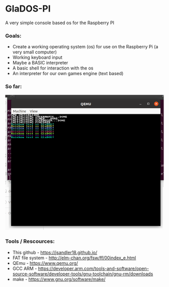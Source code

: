 # GlaDOS-PI
A very simple console based os for the Raspberry PI

### Goals:
* Create a working operating system (os) for use on the Raspberry Pi (a very small computer)
* Working keyboard input
* Maybe a BASIC interpreter
* A basic shell for interaction with the os
* An interpreter for our own games engine (text based)

### So far:
![17_05_2020](https://github.com/mandirex/GlaDOS-Pi/blob/master/screenshots/17_05_2020.PNG "Testing Screen")




### Tools / Rescources: 
* This github - https://jsandler18.github.io/
* FAT file system - http://elm-chan.org/fsw/ff/00index_e.html
* QEmu - https://www.qemu.org/
* GCC ARM - https://developer.arm.com/tools-and-software/open-source-software/developer-tools/gnu-toolchain/gnu-rm/downloads
* make - https://www.gnu.org/software/make/
 
